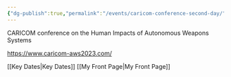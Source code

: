 ```yaml
---
{"dg-publish":true,"permalink":"/events/caricom-conference-second-day/","tags":["event","conference","gardenEntry","gardenEntry"]}
---
```


CARICOM conference on the Human Impacts of Autonomous Weapons Systems

https://www.caricom-aws2023.com/


[[Key Dates\|Key Dates]]
[[My Front Page\|My Front Page]]



